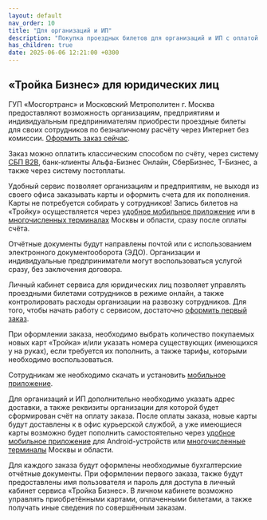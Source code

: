```yaml
---
layout: default
nav_order: 10
title: "Для организаций и ИП"
description: "Покупка проездных билетов для организаций и ИП с оплатой по счёту"
has_children: true
date: 2025-06-06 12:21:00 +0300
---
```


## «Тройка Бизнес» для юридических лиц

ГУП «Мосгортранс» и Московский Метрополитен г. Москва предоставляют возможность организациям,
предприятиям и индивидуальным предпринимателям приобрести проездные билеты для своих сотрудников
по безналичному расчёту через Интернет без комиссии. [Оформить заказ сейчас](https://troika.invoicebox.ru).

Заказ можно оплатить классическим способом по счёту, через систему [СБП B2B](https://www.invoicebox.ru/ru/products/sbp-b2b),
банк-клиенты Альфа-Бизнес Онлайн, СберБизнес, Т-Бизнес, а также через систему постоплаты.

Удобный сервис позволяет организациям и предприятиям, не выходя из своего офиса заказывать карты
и оформить счета для их пополнения. Карты не потребуется собирать у сотрудников! Запись билетов
на «Тройку» осуществляется через [удобное мобильное приложение](/troika/apps/) или в [многочисленных
терминалах](https://troika.invoicebox.ru/terminals) Москвы и области, сразу после оплаты счёта.

Отчётные документы будут направлены почтой или с использованием электронного документооборота (ЭДО).
Организации и индивидуальные предприниматели могут воспользоваться услугой сразу, без заключения договора.

Личный кабинет сервиса для юридических лиц позволяет управлять проездными билетами сотрудников в
режиме онлайн, а также контролировать расходы организации на развозку сотрудников. Для того, чтобы
начать работу с сервисом, достаточно [оформить первый заказ](https://troika.invoicebox.ru).

При оформлении заказа, необходимо выбрать количество покупаемых новых карт «Тройка» и/или указать
номера существующих (имеющихся у на руках), если требуется их пополнить, а также тарифы, которыми
необходимо воспользоваться.

Сотрудникам же необходимо скачать и установить [мобильное приложение](/troika/apps/).

Для организаций и ИП дополнительно необходимо указать адрес доставки, а также реквизиты организации
для которой будет сформирован счёт на оплату заказа. После оплаты заказа, новые карты будут доставлены
к в офис курьерской службой, а уже имеющиеся карты возможно будет пополнить самостоятельно через [удобное
мобильное приложение](/troika/apps/) для Android-устройств или [многочисленные терминалы](https://troika.invoicebox.ru/terminals) Москвы и области.

Для каждого заказа будут оформлены необходимые бухгалтерские отчётные документы. При оформлении 
первого заказа, также будут предоставлены имя пользователя и пароль для доступа в личный кабинет сервиса «Тройка Бизнес».
В личном кабинете возможно управлять приобретёнными картами, оплаченными билетами, а также получать
иные сведения по совершённым заказам.

